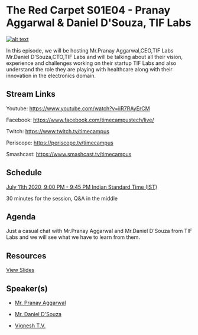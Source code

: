 # The Red Carpet S01E04 - Pranay Aggarwal & Daniel D'Souza, TIF Labs

[![alt text](TRC-S01E04.gif "Watch/Subscribe to the video")](https://www.youtube.com/watch?v=iiR7RAyErCM)

In this episode, we will be hosting Mr.Pranay Aggarwal,CEO,TIF Labs Mr.Daniel D'Souza,CTO,TIF Labs and will be talking about all their vision, experience and challenges working on their startup TIF Labs and also understand the role they are playing with healthcare along with their innovation in the electronics domain.

## Stream Links

Youtube: https://www.youtube.com/watch?v=iiR7RAyErCM

Facebook: https://www.facebook.com/timecampustech/live/

Twitch: https://www.twitch.tv/timecampus


Periscope: https://periscope.tv/timecampus

Smashcast: https://www.smashcast.tv/timecampus

## Schedule

[July 11th 2020, 9:00 PM - 9:45 PM Indian Standard Time (IST)](https://calendar.google.com/event?action=TEMPLATE&tmeid=MGYyc21paWF1ZTl0Y2JjM2IzN2tkY3FsYWlfMjAyMDA3MTFUMTUzMDAwWiB0aW1lY2FtcHVzLmNvbV8zaHE0cHRrczBsZTJybmQwajAxbzYwMTRhZ0Bn&tmsrc=timecampus.com_3hq4ptks0le2rnd0j01o6014ag%40group.calendar.google.com)

30 minutes for the session, Q&A in the middle

## Agenda

Just a casual chat with Mr.Pranay Aggarwal and Mr.Daniel D'Souza from TIF Labs and we will see what we have to learn from them.

## Resources

[View Slides](https://docs.google.com/presentation/d/1fEjQkwuJ7Bsl3JPQWlMDn8JCxTx45pJhgW2EmafuG74/edit?usp=sharing)

## Speaker(s)

- [Mr. Pranay Aggarwal](https://www.linkedin.com/in/pranay-agarwal-9947366b/)

- [Mr. Daniel D'Souza](https://www.linkedin.com/in/danieldsouza93/)

- [Vignesh T.V.](http://tvvignesh.com/)